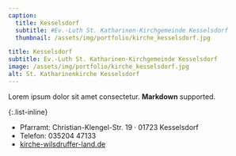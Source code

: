 ```yaml
---
caption:
  title: Kesselsdorf
  subtitle: #Ev.-Luth St. Katharinen-Kirchgemeinde Kesselsdorf
  thumbnail: /assets/img/portfolio/kirche_kesselsdorf.jpg

title: Kesselsdorf
subtitle: Ev.-Luth St. Katharinen-Kirchgemeinde Kesselsdorf
image: /assets/img/portfolio/kirche_kesselsdorf.jpg
alt: St. Katharinenkirche Kesselsdorf
---
```

Lorem ipsum dolor sit amet consectetur. **Markdown** supported.

{:.list-inline} 
- Pfarramt: Christian-Klengel-Str. 19 · 01723 Kesselsdorf
- Telefon: 035204 47133 
- <a href="https://www.kirche-wilsdruffer-land.de" target="_blank">kirche-wilsdruffer-land.de</a>
